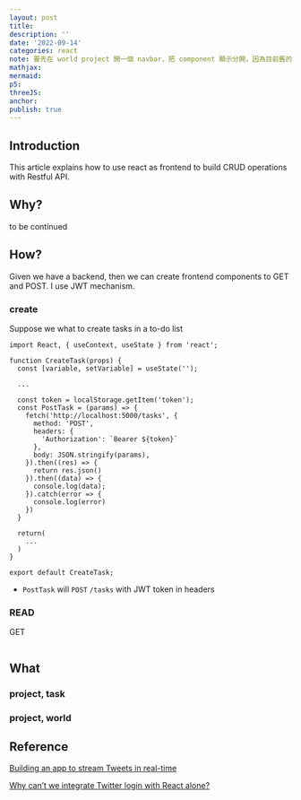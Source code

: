 ```yaml
---
layout: post
title:
description: ''
date: '2022-09-14'
categories: react
note: 要先在 world project 開一個 navbar，把 component 顯示分開，因為目前舊的 compon 有問題
mathjax:
mermaid:
p5:
threeJS:
anchor:
publish: true
---
```


## Introduction

This article explains how to use react as frontend to build CRUD operations with Restful API.

## Why?

to be continued

## How?

Given we have a backend, then we can create frontend components to GET and POST. I use JWT mechanism.

### create

Suppose we what to create tasks in a to-do list

```JSX
import React, { useContext, useState } from 'react';

function CreateTask(props) {
  const [variable, setVariable] = useState('');

  ...
  
  const token = localStorage.getItem('token');
  const PostTask = (params) => {
    fetch('http://localhost:5000/tasks', {
      method: 'POST',
      headers: {
        'Authorization': `Bearer ${token}`
      },
      body: JSON.stringify(params),
    }).then((res) => {
      return res.json()
    }).then((data) => {
      console.log(data);
    }).catch(error => {
      console.log(error)
    })
  }

  return(
    ...
  )
}

export default CreateTask;
```

* `PostTask` will `POST` `/tasks` with JWT token in headers

### READ

GET

```JSX
```

## What

### project, task

### project, world

## Reference

[Building an app to stream Tweets in real-time](https://developer.twitter.com/en/docs/tutorials/building-an-app-to-stream-tweets)

[Why can’t we integrate Twitter login with React alone?](https://www.quod.ai/post/how-to-integrate-twitter-login-api-into-your-react-app)
